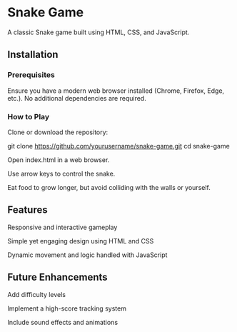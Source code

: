 # Snake Game

A classic Snake game built using HTML, CSS, and JavaScript.

## Installation

### Prerequisites

Ensure you have a modern web browser installed (Chrome, Firefox, Edge, etc.). No additional dependencies are required.

### How to Play

Clone or download the repository:

git clone https://github.com/yourusername/snake-game.git
cd snake-game

Open index.html in a web browser.

Use arrow keys to control the snake.

Eat food to grow longer, but avoid colliding with the walls or yourself.

## Features

Responsive and interactive gameplay

Simple yet engaging design using HTML and CSS

Dynamic movement and logic handled with JavaScript

## Future Enhancements

Add difficulty levels

Implement a high-score tracking system

Include sound effects and animations



